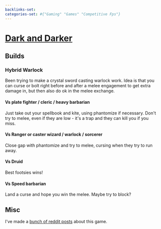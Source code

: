 ```yaml
---
backlinks-set: 
categories-set: #{"Gaming" "Games" "Competitive Fps"}
---
```

# [Dark and Darker](https://www.darkanddarker.com/)

## Builds

### Hybrid Warlock

Been trying to make a crystal sword casting warlock work.
Idea is that you can curse or bolt right before and after a melee engagement to
get extra damage in, but then also do ok in the melee exchange.

#### Vs plate fighter / cleric / heavy barbarian

Just take out your spellbook and kite, using phantomize if necessary.
Don't try to melee, even if they are low - it's a trap and they can kill you if
you miss.

#### Vs Ranger or caster wizard / warlock / sorcerer

Close gap with phantomize and try to melee, cursing when they try to run away.

#### Vs Druid

Best footsies wins!

#### Vs Speed barbarian

Land a curse and hope you win the melee.  Maybe try to block?

## Misc

I've made a [bunch of reddit
posts](https://www.reddit.com/user/a-curious-crow/search/?q=darkanddarker&cId=8a33d130-1208-4e92-9ee1-2ebb42d05766&iId=894256b8-cde2-488c-b5e1-24c83062e550&sort=new)
about this game.
